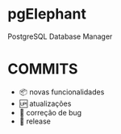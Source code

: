 # pgElephant
PostgreSQL Database Manager

# COMMITS
- :package: novas funcionalidades
- :up: atualizações 
- :ant: correção de bug
- :checkered_flag: release
